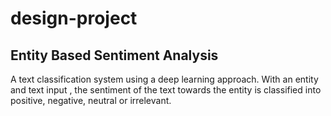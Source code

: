 # design-project
## Entity Based Sentiment Analysis

A text classification system using a deep learning approach. With an entity and text input , the sentiment of the text towards the entity is classified into positive, negative, neutral or irrelevant.
